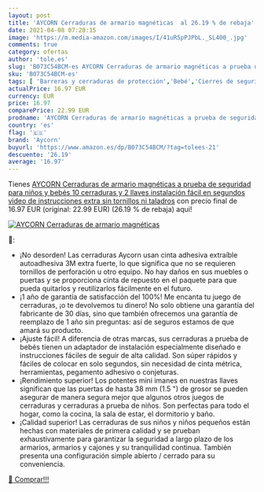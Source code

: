 ```yaml
---
layout: post
title: 'AYCORN Cerraduras de armario magnéticas  al 26.19 % de rebaja'
date: 2021-04-08 07:20:15
image: 'https://m.media-amazon.com/images/I/41uR5pPJPbL._SL400_.jpg'
comments: true
category: ofertas
author: 'tole.es'
slug: 'B073C54BCM-es AYCORN Cerraduras de armario magnéticas a prueba de...'
sku: 'B073C54BCM-es'
tags: [ 'Barreras y cerraduras de protección','Bebé','Cierres de seguridad para armarios','Seguridad','aycorn','bebés', ]
actualPrice: 16.97 EUR
currency: EUR
price: 16.97
comparePrice: 22.99 EUR
prodname: 'AYCORN Cerraduras de armario magnéticas a prueba de seguridad para niños y bebés  10 cerraduras y 2 llaves  instalación fácil en segundos  video de instrucciones extra  sin tornillos ni taladros'
country: 'es'
flag: '🇪🇸'
brand: 'Aycorn'
buyurl: 'https://www.amazon.es/dp/B073C54BCM/?tag=tolees-21'
descuento: '26.19'
average: '16.97'
---
```


Tienes [AYCORN Cerraduras de armario magnéticas a prueba de seguridad para niños y bebés  10 cerraduras y 2 llaves  instalación fácil en segundos  video de instrucciones extra  sin tornillos ni taladros](https://www.amazon.es/dp/B073C54BCM/?tag=tolees-21) con precio final de  16.97 EUR (original: 22.99 EUR) (26.19 %  de rebaja) aqui!

[![AYCORN Cerraduras de armario magnéticas ](https://m.media-amazon.com/images/I/41uR5pPJPbL._SL400_.jpg)](https://www.amazon.es/dp/B073C54BCM/?tag=tolees-21)

🔎:

- ¡No desorden! Las cerraduras Aycorn usan cinta adhesiva extraíble autoadhesiva 3M extra fuerte, lo que significa que no se requieren tornillos de perforación u otro equipo. No hay daños en sus muebles o puertas y se proporciona cinta de repuesto en el paquete para que pueda quitarlos y reutilizarlos fácilmente en el futuro.
- ¡1 año de garantía de satisfacción del 100%! Me encanta tu juego de cerraduras, ¡o te devolvemos tu dinero! No solo obtiene una garantía del fabricante de 30 días, sino que también ofrecemos una garantía de reemplazo de 1 año sin preguntas: así de seguros estamos de que amará su producto.
- ¡Ajuste fácil! A diferencia de otras marcas, sus cerraduras a prueba de bebés tienen un adaptador de instalación especialmente diseñado e instrucciones fáciles de seguir de alta calidad. Son súper rápidos y fáciles de colocar en solo segundos, sin necesidad de cinta métrica, herramientas, pegamento adhesivo o conjeturas.
- ¡Rendimiento superior! Los potentes mini imanes en nuestras llaves significan que las puertas de hasta 38 mm (1.5 ") de grosor se pueden asegurar de manera segura mejor que algunos otros juegos de cerraduras y cerraduras a prueba de niños. Son perfectas para todo el hogar, como la cocina, la sala de estar, el dormitorio y baño.
- ¡Calidad superior! Las cerraduras de sus niños y niños pequeños están hechas con materiales de primera calidad y se prueban exhaustivamente para garantizar la seguridad a largo plazo de los armarios, armarios y cajones y su tranquilidad continua. También presenta una configuración simple abierto / cerrado para su conveniencia.

[🛒 Comprar!!!](https://www.amazon.es/dp/B073C54BCM/?tag=tolees-21)
